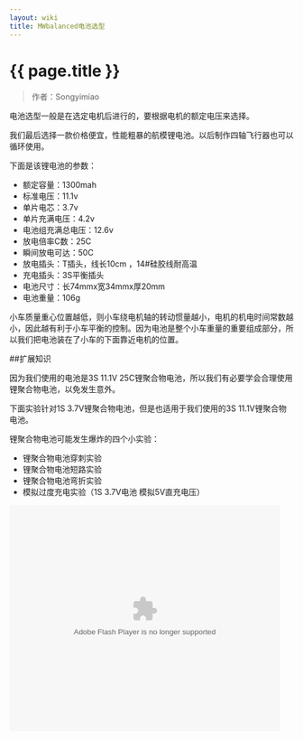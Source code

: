 ```yaml
---
layout: wiki
title: MWbalanced电池选型
---
```


# {{ page.title }}

> 作者：Songyimiao

电池选型一般是在选定电机后进行的，要根据电机的额定电压来选择。

我们最后选择一款价格便宜，性能粗暴的航模锂电池。以后制作四轴飞行器也可以循环使用。

下面是该锂电池的参数：

* 额定容量：1300mah
* 标准电压：11.1v
* 单片电芯：3.7v
* 单片充满电压：4.2v
* 电池组充满总电压：12.6v
* 放电倍率C数：25C
* 瞬间放电可达：50C
* 放电插头：T插头，线长10cm ，14#硅胶线耐高温
* 充电插头：3S平衡插头
* 电池尺寸：长74mmx宽34mmx厚20mm
* 电池重量：106g

小车质量重心位置越低，则小车绕电机轴的转动惯量越小，电机的机电时间常数越小，因此越有利于小车平衡的控制。因为电池是整个小车重量的重要组成部分，所以我们把电池装在了小车的下面靠近电机的位置。

##扩展知识

因为我们使用的电池是3S 11.1V 25C锂聚合物电池，所以我们有必要学会合理使用锂聚合物电池，以免发生意外。

下面实验针对1S 3.7V锂聚合物电池，但是也适用于我们使用的3S 11.1V锂聚合物电池。

锂聚合物电池可能发生爆炸的四个小实验：

* 锂聚合物电池穿刺实验
* 锂聚合物电池短路实验
* 锂聚合物电池弯折实验
* 模拟过度充电实验（1S 3.7V电池 模拟5V直充电压）

<p>
<embed src="http://player.youku.com/player.php/sid/XOTAwNTAxNTMy/v.swf" allowFullScreen="true" quality="high" width="480" height="400" align="middle" allowScriptAccess="always" type="application/x-shockwave-flash"></embed>
</p>
